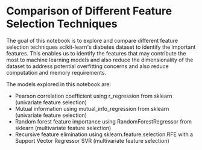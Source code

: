 # Comparison of Different Feature Selection Techniques 

The goal of this notebook is to explore and compare different feature selection techniques scikit-learn's diabetes dataset to identify the important features. This enables us to identify the features that may contribute the most to machine learning models and also reduce the dimensionality of the dataset to address potential overfitting concerns and also reduce computation and memory requirements. 

The models explored in this notebook are:
* Pearson correlation coefficient using r_regression from sklearn (univariate feature selection)
* Mutual information using mutual_info_regression from sklearn (univariate feature selection)
* Random forest feature importance using RandomForestRegressor from sklearn (multivariate feature selection)
* Recursive feature elimination using sklearn.feature.selection.RFE with a Support Vector Regressor SVR (multivariate feature selection)
